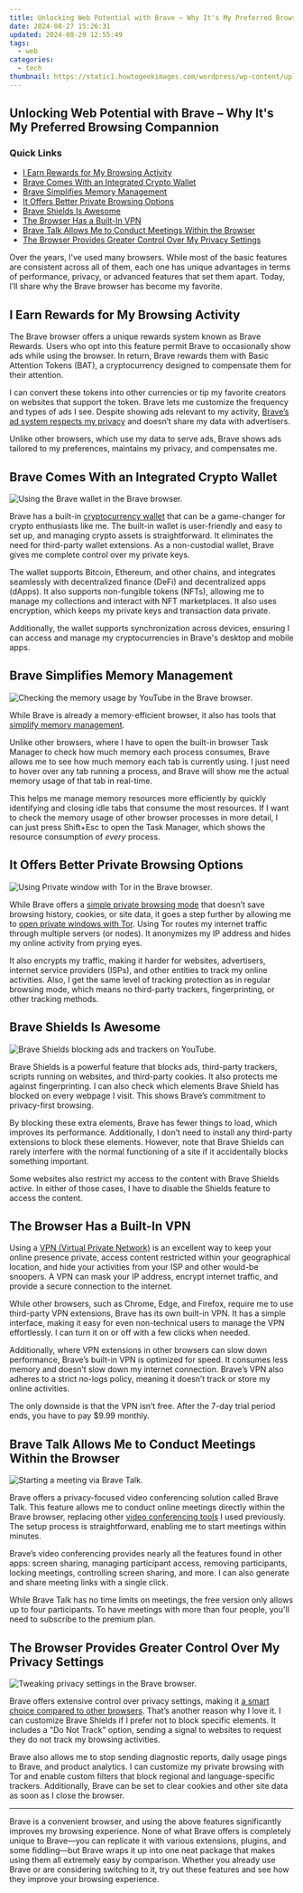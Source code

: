 ```yaml
---
title: Unlocking Web Potential with Brave – Why It's My Preferred Browsing Compannion
date: 2024-08-27 15:26:31
updated: 2024-08-29 12:55:49
tags:
  - web
categories:
  - tech
thumbnail: https://static1.howtogeekimages.com/wordpress/wp-content/uploads/2024/08/homepage-of-the-brave-website-with-some-illustrations-around-it.jpg
---
```


## Unlocking Web Potential with Brave – Why It's My Preferred Browsing Compannion

### Quick Links

* [I Earn Rewards for My Browsing Activity](https://instagram-videos.techidaily.com/final-cuts-vertical-voyage-editing-for-the-modern-instagram-reader-for-2024/)
* [Brave Comes With an Integrated Crypto Wallet](https://pokemon-go-android.techidaily.com/here-are-some-pro-tips-for-pokemon-go-pvp-battles-on-realme-c67-4g-drfone-by-drfone-virtual-android/)
* [Brave Simplifies Memory Management](https://tech-savvy.techidaily.com/virtual-world-betrayals-activisions-tale/)
* [It Offers Better Private Browsing Options](https://screen-recording.techidaily.com/in-2024-fastforward-lingertap-recording/)
* [Brave Shields Is Awesome](https://instagram-videos.techidaily.com/updated-in-2024-elevate-your-content-game-mastering-the-art-of-instagram-video-uploads-on-desktop/)
* [The Browser Has a Built-In VPN](https://youtube-data.techidaily.com/-topping-ideas-to-invigorate-your-youtube-channel-for-2024/)
* [Brave Talk Allows Me to Conduct Meetings Within the Browser](https://win-amazing.techidaily.com/simple-guide-to-microsoft-drivers-install-and-updates-on-windows-11-8-or-7/)
* [The Browser Provides Greater Control Over My Privacy Settings](https://youtube-zero.techidaily.com/24-elevate-storytelling-free-soundtrack-options-available/)

 Over the years, I've used many browsers. While most of the basic features are consistent across all of them, each one has unique advantages in terms of performance, privacy, or advanced features that set them apart. Today, I’ll share why the Brave browser has become my favorite.

##  I Earn Rewards for My Browsing Activity

 The Brave browser offers a unique rewards system known as Brave Rewards. Users who opt into this feature permit Brave to occasionally show ads while using the browser. In return, Brave rewards them with Basic Attention Tokens (BAT), a cryptocurrency designed to compensate them for their attention.

 I can convert these tokens into other currencies or tip my favorite creators on websites that support the token. Brave lets me customize the frequency and types of ads I see. Despite showing ads relevant to my activity, [Brave’s ad system respects my privacy](https://brave.com/blog/private-search-ads/) and doesn’t share my data with advertisers.

 Unlike other browsers, which use my data to serve ads, Brave shows ads tailored to my preferences, maintains my privacy, and compensates me.

##  Brave Comes With an Integrated Crypto Wallet

![Using the Brave wallet in the Brave browser.](https://static1.howtogeekimages.com/wordpress/wp-content/uploads/2024/07/1-using-the-brave-wallet-in-the-brave-browser.jpg) 

 Brave has a built-in [cryptocurrency wallet](https://fox-that.techidaily.com/iphone-users-troubleshoot-your-contacts-app-issues-with-these-simple-solutions/) that can be a game-changer for crypto enthusiasts like me. The built-in wallet is user-friendly and easy to set up, and managing crypto assets is straightforward. It eliminates the need for third-party wallet extensions. As a non-custodial wallet, Brave gives me complete control over my private keys.

 The wallet supports Bitcoin, Ethereum, and other chains, and integrates seamlessly with decentralized finance (DeFi) and decentralized apps (dApps). It also supports non-fungible tokens (NFTs), allowing me to manage my collections and interact with NFT marketplaces. It also uses encryption, which keeps my private keys and transaction data private.

 Additionally, the wallet supports synchronization across devices, ensuring I can access and manage my cryptocurrencies in Brave's desktop and mobile apps.

##  Brave Simplifies Memory Management

![Checking the memory usage by YouTube in the Brave browser.](https://static1.howtogeekimages.com/wordpress/wp-content/uploads/2024/07/2-checking-the-memory-usage-by-youtube-in-the-brave-browser.jpg) 

 While Brave is already a memory-efficient browser, it also has tools that [simplify memory management](https://bypass-frp.techidaily.com/is-gsm-flasher-adb-legit-full-review-to-bypass-your-vivo-y02t-phone-frp-lock-by-drfone-android/).

 Unlike other browsers, where I have to open the built-in browser Task Manager to check how much memory each process consumes, Brave allows me to see how much memory each tab is currently using. I just need to hover over any tab running a process, and Brave will show me the actual memory usage of that tab in real-time.

 This helps me manage memory resources more efficiently by quickly identifying and closing idle tabs that consume the most resources. If I want to check the memory usage of other browser processes in more detail, I can just press Shift+Esc to open the Task Manager, which shows the resource consumption of _every_ process.

##  It Offers Better Private Browsing Options

![Using Private window with Tor in the Brave browser.](https://static1.howtogeekimages.com/wordpress/wp-content/uploads/2024/07/3-using-private-window-with-tor-in-the-brave-browser.jpg) 

 While Brave offers a [simple private browsing mode](https://youtube-tips.techidaily.com/n-2024-decoding-t-series-online-earnings-stream/) that doesn’t save browsing history, cookies, or site data, it goes a step further by allowing me to [open private windows with Tor](https://extra-support.techidaily.com/2024-approved-social-streamline-merging-instagram-and-tiktok-worlds/). Using Tor routes my internet traffic through multiple servers (or nodes). It anonymizes my IP address and hides my online activity from prying eyes.

 It also encrypts my traffic, making it harder for websites, advertisers, internet service providers (ISPs), and other entities to track my online activities. Also, I get the same level of tracking protection as in regular browsing mode, which means no third-party trackers, fingerprinting, or other tracking methods.

##  Brave Shields Is Awesome

![Brave Shields blocking ads and trackers on YouTube.](https://static1.howtogeekimages.com/wordpress/wp-content/uploads/2024/07/4-brave-shields-blocking-ads-and-trackers-on-youtube.jpg) 

 Brave Shields is a powerful feature that blocks ads, third-party trackers, scripts running on websites, and third-party cookies. It also protects me against fingerprinting. I can also check which elements Brave Shield has blocked on every webpage I visit. This shows Brave’s commitment to privacy-first browsing.

 By blocking these extra elements, Brave has fewer things to load, which improves its performance. Additionally, I don’t need to install any third-party extensions to block these elements. However, note that Brave Shields can rarely interfere with the normal functioning of a site if it accidentally blocks something important. 

 Some websites also restrict my access to the content with Brave Shields active. In either of those cases, I have to disable the Shields feature to access the content.

##  The Browser Has a Built-In VPN

 Using a [VPN (Virtual Private Network)](https://extra-guidance.techidaily.com/2024-approved-masterclass-in-3d-color-grading-with-custom-luts/) is an excellent way to keep your online presence private, access content restricted within your geographical location, and hide your activities from your ISP and other would-be snoopers. A VPN can mask your IP address, encrypt internet traffic, and provide a secure connection to the internet.

 While other browsers, such as Chrome, Edge, and Firefox, require me to use third-party VPN extensions, Brave has its own built-in VPN. It has a simple interface, making it easy for even non-technical users to manage the VPN effortlessly. I can turn it on or off with a few clicks when needed.

 Additionally, where VPN extensions in other browsers can slow down performance, Brave’s built-in VPN is optimized for speed. It consumes less memory and doesn’t slow down my internet connection. Brave’s VPN also adheres to a strict no-logs policy, meaning it doesn’t track or store my online activities.

 The only downside is that the VPN isn’t free. After the 7-day trial period ends, you have to pay $9.99 monthly. 

##  Brave Talk Allows Me to Conduct Meetings Within the Browser

![Starting a meeting via Brave Talk.](https://static1.howtogeekimages.com/wordpress/wp-content/uploads/2024/07/5-starting-a-meeting-via-brave-talk.jpg) 

 Brave offers a privacy-focused video conferencing solution called Brave Talk. This feature allows me to conduct online meetings directly within the Brave browser, replacing other [video conferencing tools](https://youtube-zero.techidaily.com/approved-free-video-embedding-techniques-for-online-articles/) I used previously. The setup process is straightforward, enabling me to start meetings within minutes.

 Brave’s video conferencing provides nearly all the features found in other apps: screen sharing, managing participant access, removing participants, locking meetings, controlling screen sharing, and more. I can also generate and share meeting links with a single click.

 While Brave Talk has no time limits on meetings, the free version only allows up to four participants. To have meetings with more than four people, you'll need to subscribe to the premium plan.

##  The Browser Provides Greater Control Over My Privacy Settings

![Tweaking privacy settings in the Brave browser.](https://static1.howtogeekimages.com/wordpress/wp-content/uploads/2024/07/6-tweaking-privacy-settings-in-the-brave-browser.jpg) 

 Brave offers extensive control over privacy settings, making it [a smart choice compared to other browsers](https://win-dash.techidaily.com/upgrade-your-display-experience-a-guide-to-updating-graphic-card-drivers-for-windows-11/). That’s another reason why I love it. I can customize Brave Shields if I prefer not to block specific elements. It includes a "Do Not Track" option, sending a signal to websites to request they do not track my browsing activities.

 Brave also allows me to stop sending diagnostic reports, daily usage pings to Brave, and product analytics. I can customize my private browsing with Tor and enable custom filters that block regional and language-specific trackers. Additionally, Brave can be set to clear cookies and other site data as soon as I close the browser.

---

 Brave is a convenient browser, and using the above features significantly improves my browsing experience. None of what Brave offers is completely unique to Brave—you can replicate it with various extensions, plugins, and some fiddling—but Brave wraps it up into one neat package that makes using them all extremely easy by comparison. Whether you already use Brave or are considering switching to it, try out these features and see how they improve your browsing experience.

<ins class="adsbygoogle"
     style="display:block"
     data-ad-format="autorelaxed"
     data-ad-client="ca-pub-7571918770474297"
     data-ad-slot="1223367746"></ins>



<ins class="adsbygoogle"
     style="display:block"
     data-ad-client="ca-pub-7571918770474297"
     data-ad-slot="8358498916"
     data-ad-format="auto"
     data-full-width-responsive="true"></ins>
